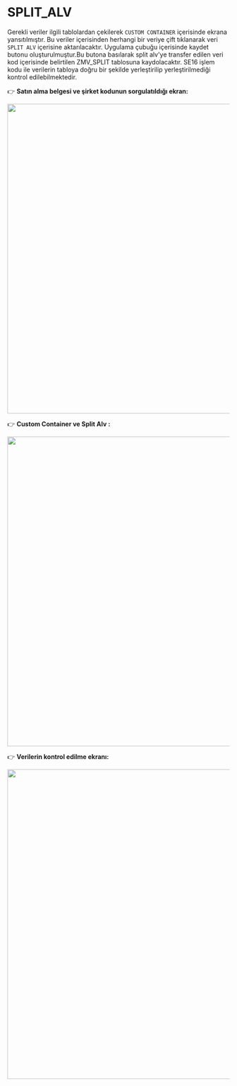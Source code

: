 # SPLIT_ALV
Gerekli veriler ilgili tablolardan çekilerek `CUSTOM CONTAINER` içerisinde ekrana yansıtılmıştır. Bu veriler içerisinden herhangi bir veriye çift tıklanarak veri `SPLIT ALV` içerisine aktarılacaktır. Uygulama çubuğu içerisinde kaydet  butonu oluşturulmuştur.Bu butona basılarak split alv'ye transfer edilen veri kod içerisinde belirtilen ZMV_SPLIT tablosuna kaydolacaktır. 
SE16 işlem kodu ile verilerin tabloya doğru bir şekilde yerleştirilip yerleştirilmediği kontrol edilebilmektedir.

:point_right: **Satın alma belgesi ve şirket kodunun sorgulatıldığı ekran:**

<img src="https://user-images.githubusercontent.com/55049795/151675238-b430bcb6-3141-40bc-b80e-051744e733da.png" width="700">

:point_right: **Custom Container ve Split Alv :**

<img src="https://user-images.githubusercontent.com/55049795/151675286-0b6bcd4e-e0fa-4cff-bd01-e32b8fb083d7.png" width="700">


:point_right: **Verilerin kontrol edilme ekranı:**

<img src="https://user-images.githubusercontent.com/55049795/151675821-fe754382-d50b-4787-ab22-1adfdbd125b6.png" width="700">

